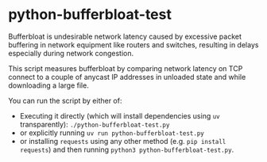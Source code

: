 # python-bufferbloat-test

Bufferbloat is undesirable network latency caused by excessive packet buffering in network equipment like routers and switches, resulting in delays especially during network congestion.

This script measures bufferbloat by comparing network latency on TCP connect to a couple of anycast IP addresses in unloaded state and while downloading a large file.

You can run the script by either of:
- Executing it directly (which will install dependencies using `uv` transparently): `./python-bufferbloat-test.py`
- or explicitly running `uv run python-bufferbloat-test.py`
- or installing `requests` using any other method (e.g. `pip install requests`) and then running `python3 python-bufferbloat-test.py`.
